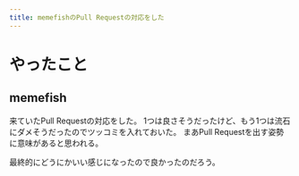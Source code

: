 ```yaml
---
title: memefishのPull Requestの対応をした
---
```


# やったこと

## memefish

来ていたPull Requestの対応をした。
1つは良さそうだったけど、もう1つは流石にダメそうだったのでツッコミを入れておいた。
まあPull Requestを出す姿勢に意味があると思われる。

最終的にどうにかいい感じになったので良かったのだろう。
